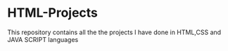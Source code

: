 # HTML-Projects
This repository contains all the the projects I have done in HTML,CSS and JAVA SCRIPT languages 
